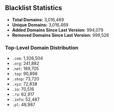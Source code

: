## Blacklist Statistics

- **Total Domains:** 3,016,469
- **Unique Domains:** 3,016,469
- **Added Domains Since Last Version:** 994,079
- **Removed Domains Since Last Version:** 999,526

### Top-Level Domain Distribution

-  `.com`: 1,326,504
-  `.org`: 241,882
-  `.net`: 189,705
-  `.top`: 90,898
-  `.shop`: 73,720
-  `.xyz`: 72,838
-  `.io`: 70,516
-  `.ru`: 62,917
-  `.info`: 52,487
-  `.pl`: 48,987
